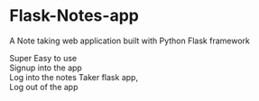 # Flask-Notes-app
A Note taking web application built with Python Flask framework

Super Easy to use <br/>
Signup into the app <br/>
Log into the notes Taker flask app, <br/>
Log out of the app
<br/>
